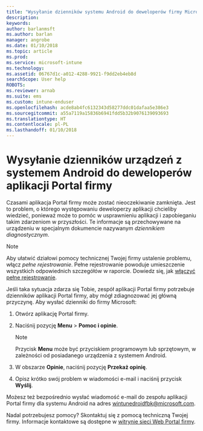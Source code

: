 ```yaml
---
title: "Wysyłanie dzienników systemu Android do deweloperów firmy Microsoft | Microsoft Docs"
description: 
keywords: 
author: barlanmsft
ms.author: barlan
manager: angrobe
ms.date: 01/10/2018
ms.topic: article
ms.prod: 
ms.service: microsoft-intune
ms.technology: 
ms.assetid: 06767d1c-a012-4288-9921-f9dd2eb4eb8d
searchScope: User help
ROBOTS: 
ms.reviewer: arnab
ms.suite: ems
ms.custom: intune-enduser
ms.openlocfilehash: acde8ab4fc6132343d58277ddc01dafaa5e386e3
ms.sourcegitcommit: a55a7119a15836b6941fdd5b32b9076139093693
ms.translationtype: HT
ms.contentlocale: pl-PL
ms.lasthandoff: 01/10/2018
---
```

# <a name="send-logs-to-the-company-portal-developers-for-android-devices"></a>Wysyłanie dzienników urządzeń z systemem Android do deweloperów aplikacji Portal firmy

Czasami aplikacja Portal firmy może zostać nieoczekiwanie zamknięta. Jest to problem, o którego występowaniu deweloperzy aplikacji chcieliby wiedzieć, ponieważ może to pomóc w usprawnieniu aplikacji i zapobieganiu takim zdarzeniom w przyszłości. Te informacje są przechowywane na urządzeniu w specjalnym dokumencie nazywanym _dziennikiem diagnostycznym_.

> [!Note]
> Aby ułatwić działowi pomocy technicznej Twojej firmy ustalenie problemu, włącz _pełne rejestrowanie_. Pełne rejestrowanie powoduje umieszczenie wszystkich odpowiednich szczegółów w raporcie. Dowiedz się, jak [włączyć pełne rejestrowanie](use-verbose-logging-to-help-your-it-administrator-fix-device-issues-android.md).

Jeśli taka sytuacja zdarza się Tobie, zespół aplikacji Portal firmy potrzebuje dzienników aplikacji Portal firmy, aby mógł zdiagnozować jej główną przyczynę. Aby wysłać dzienniki do firmy Microsoft:

1.  Otwórz aplikację Portal firmy.

2.  Naciśnij pozycję **Menu**  >   **Pomoc i opinie**.

    > [!NOTE]
    > Przycisk **Menu** może być przyciskiem programowym lub sprzętowym, w zależności od posiadanego urządzenia z systemem Android.

3.  W obszarze **Opinie**, naciśnij pozycję **Przekaż opinię**.

4.  Opisz krótko swój problem w wiadomości e-mail i naciśnij przycisk **Wyślij**.

Możesz też bezpośrednio wysłać wiadomość e-mail do zespołu aplikacji Portal firmy dla systemu Android na adres <a href="mailto:wintunedroidfbk@microsoft.com?subject=Send logs to Microsoft&body=Describe the issue you are having.">wintunedroidfbk@microsoft.com</a>. 

Nadal potrzebujesz pomocy? Skontaktuj się z pomocą techniczną Twojej firmy. Informacje kontaktowe są dostępne w [witrynie sieci Web Portal firmy](https://portal.manage.microsoft.com#HelpDeskDialog).
